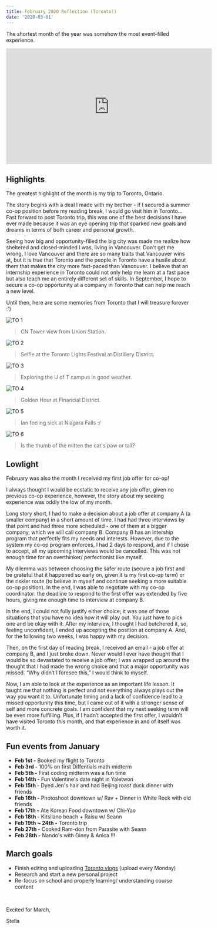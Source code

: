 ```yaml
---
title: February 2020 Reflection (Toronto!)
date: '2020-03-01'
---
```


The shortest month of the year was somehow the most event-filled experience.

<iframe width="560" height="315" src="https://www.youtube.com/embed/videoseries?list=PLJ0YdHDWAKOk8-cKMv1Z7F0lIy_wrY79H" title="YouTube video player" frameborder="0" allow="accelerometer; autoplay; clipboard-write; encrypted-media; gyroscope; picture-in-picture" allowfullscreen></iframe>

## Highlights

The greatest highlight of the month is my trip to Toronto, Ontario.

The story begins with a deal I made with my brother - if I secured a summer co-op position before my reading break, I would go visit him in Toronto... Fast forward to post Toronto trip, this was one of the best decisions I have ever made because it was an eye opening trip that sparked new goals and dreams in terms of both career and personal growth.

Seeing how big and opportunity-filled the big city was made me realize how sheltered and closed-minded I was, living in Vancouver. Don't get me wrong, I love Vancouver and there are so many traits that Vancouver wins at, but it is true that Toronto and the people in Toronto have a hustle about them that makes the city more fast-paced than Vancouver. I believe that an internship experience in Toronto could not only help me learn at a fast pace but also teach me an entirely different set of skills. In September, I hope to secure a co-op opportunity at a company in Toronto that can help me reach a new level.

Until then, here are some memories from Toronto that I will treasure forever :')

![TO 1](/images/blog/TO1.JPG)

> CN Tower view from Union Station.

![TO 2](/images/blog/TO2.JPG)

> Selfie at the Toronto Lights Festival at Distillery District.

![TO 3](/images/blog/TO3.JPG)

> Exploring the U of T campus in good weather.

![TO 4](/images/blog/TO4.JPG)

> Golden Hour at Financial District.

![TO 5](/images/blog/TO5.JPG)

> Ian feeling sick at Niagara Falls :/

![TO 6](/images/blog/TO6.JPG)

> Is the thumb of the mitten the cat's paw or tail?

## Lowlight

February was also the month I received my first job offer for co-op!

I always thought I would be ecstatic to receive any job offer, given no previous co-op experience, however, the story about my seeking experience was oddly the low of my month.

Long story short, I had to make a decision about a job offer at company A (a smaller company) in a short amount of time. I had had three interviews by that point and had three more scheduled - one of them at a bigger company, which we will call company B. Company B has an intership program that perfectly fits my needs and interests. However, due to the system my co-op program enforces, I had 2 days to respond, and if I chose to accept, all my upcoming interviews would be cancelled. This was not enough time for an overthinker/ perfectionist like myself.

My dilemma was between choosing the safer route (secure a job first and be grateful that it happened so early on, given it is my first co-op term) or the riskier route (to believe in myself and continue seeking a more suitable co-op position). In the end, I was able to negotiate with my co-op coordinator: the deadline to respond to the first offer was extended by five hours, giving me enough time to interview at company B.

In the end, I could not fully justify either choice; it was one of those situations that you have no idea how it will play out. You just have to pick one and be okay with it. After my interview, I thought I had butchered it, so, feeling unconfident, I ended up accepting the position at company A. And, for the following two weeks, I was happy with my decision.

Then, on the first day of reading break, I received an email - a job offer at company B, and I just broke down. Never would I ever have thought that I would be so devastated to receive a job offer; I was wrapped up around the thought that I had made the wrong choice and that a major opportunity was missed. “Why didn’t I foresee this,” I would think to myself.

Now, I am able to look at the experience as an important life lesson. It taught me that nothing is perfect and not everything always plays out the way you want it to. Unfortunate timing and a lack of confidence lead to a missed opportunity this time, but I came out of it with a stronger sense of self and more concrete goals. I am confident that my next seeking term will be even more fulfilling. Plus, if I hadn’t accepted the first offer, I wouldn’t have visited Toronto this month, and that experience in and of itself was worth it.

## Fun events from January

-   **Feb 1st -** Booked my flight to Toronto
-   **Feb 3rd -** 100% on first Diffentials math midterm
-   **Feb 5th -** First coding midterm was a fun time
-   **Feb 14th -** Fun Valentine's date night in Yaletwon
-   **Feb 15th -** Dyed Jen's hair and had Beijing roast duck dinner with friends
-   **Feb 16th -** Photoshoot downtown w/ Rav + Dinner in White Rock with old friends
-   **Feb 17th -** Ate Korean Food downtown w/ Chi-Yao
-   **Feb 18th -** Kitsilano beach + Raisu w/ Seann
-   **Feb 19th ~ 24th -** Toronto trip
-   **Feb 27th -** Cooked Ram-don from Parasite with Seann
-   **Feb 28th -** Nando's with Ginny & Anica !!!

## March goals

-   Finish editing and uploading [Toronto vlogs](https://www.youtube.com/playlist?list=PLJ0YdHDWAKOk8-cKMv1Z7F0lIy_wrY79H) (upload every Monday)
-   Research and start a new personal project
-   Re-focus on school and properly learning/ understanding course content

&nbsp;

Excited for March,

Stella
